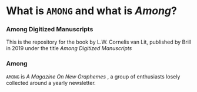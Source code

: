 # What is ```AMONG``` and what is _Among_?


### Among Digitized Manuscripts
This is the repository for the book by L.W. Cornelis van Lit, published by Brill in 2019 under the title _Among Digitized Manuscripts_

### Among
```AMONG``` is _A Magazine On New Graphemes_ , a group of enthusiasts losely collected around a yearly newsletter.
